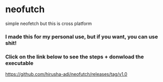 # neofutch
simple neofetch but this is cross platform

### I made this for my personal use, but if you want, you can use shit!
### Click on the link below to see the steps + donwload the executable

https://github.com/hirusha-adi/neofutch/releases/tag/v1.0

